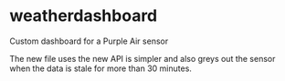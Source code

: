 # weatherdashboard
Custom dashboard for a Purple Air sensor 

The new file uses the new API is simpler and also greys out the sensor when the data is stale for more than 30 minutes.
